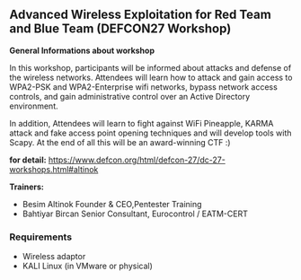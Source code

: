 ## Advanced Wireless Exploitation for Red Team and Blue Team (DEFCON27 Workshop)

**General Informations about workshop**

In this workshop, participants will be informed about attacks and defense of the wireless networks. Attendees will learn how to attack and gain access to WPA2-PSK and WPA2-Enterprise wifi networks, bypass network access controls, and gain administrative control over an Active Directory environment.

In addition, Attendees will learn to fight against WiFi Pineapple, KARMA attack and fake access point opening techniques and will develop tools with Scapy. At the end of all this will be an award-winning CTF :)

**for detail:** https://www.defcon.org/html/defcon-27/dc-27-workshops.html#altinok

**Trainers:**

+ Besim Altinok Founder & CEO,Pentester Training
+ Bahtiyar Bircan Senior Consultant, Eurocontrol / EATM-CERT

### Requirements

+ Wireless adaptor
+ KALI Linux (in VMware or physical)
